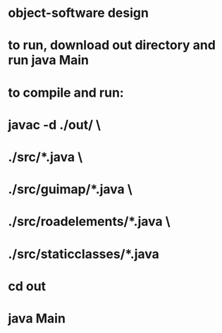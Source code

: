 # object-software design
# to run, download out directory and run java Main
# to compile and run:
# javac -d ./out/ \       
# ./src/*.java \
# ./src/guimap/*.java \
# ./src/roadelements/*.java \
# ./src/staticclasses/*.java
# cd out
# java Main